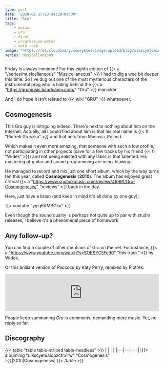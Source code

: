 ```yaml
---
type: post
date: "2020-01-17T10:41:29+01:00"
title: "Gru"
tags:
    - music
    - Gru
    - djent
    - progressive metal
    - math rock
image: "https://res.cloudinary.com/yktoo/image/upload/blog/ulkscyet6aiopzcfm1rw.jpg"
series: Musicellaneous
---
```


Friday is always imminent! For this eighth edition of {{< a "/series/musicellaneous" "Musicellaneous" >}} I had to dig a wee bit deeper this time. So I've dug out one of the most mysterious characters of the instrumental prog who is hiding behind the {{< a "https://grumusic.bandcamp.com/" "Gru" >}} monicker.

And I do hope it isn't related to {{< wiki "GRU" >}} whatsoever.

<!--more-->

## Cosmogenesis

This Gru guy is intriguing indeed. There's next to nothing about him on the Internet. Actually, all I could find about him is that his real name is {{< fl "Piotrek Gruszka" >}} and that he's from Masovia, Poland.

Which makes it even more amazing, that someone with such a low profile, not participating in other projects (save for a few tracks by his friend {{< fl "Widek" >}}) and not being enlisted with any label, is that talented. His mastering of guitar and sound programming are ming-blowing.

He managed to record and mix just one short album, which by the way turns ten this year, called **Cosmogenesis** (**2010**). The album has enjoyed great critical {{< a "https://www.sputnikmusic.com/review/48991/Gru-Cosmogenesis/" "reviews" >}} back in the day.

Here, just have a listen (and keep in mind it's all done by one guy):

{{< youtube "ygiq6AMBGko" >}}

Even though the sound quality is perhaps not quite up to par with studio releases, I believe it's a phenomenal piece of homework.

## Any follow-up?

You can find a couple of other mentions of Gru on the net. For instance, {{< a "https://www.youtube.com/watch?v=SOESYC5Fc90" "this track" >}} by Widek.

Or this brilliant version of *Peacock* by Katy Perry, remixed by Piotrek:

<iframe width="100%" height="120" scrolling="no" frameborder="no" allow="autoplay" src="https://w.soundcloud.com/player/?url=https%3A//api.soundcloud.com/tracks/12412816&color=%23089664&auto_play=false&hide_related=true&show_comments=false&show_user=true&show_reposts=false&show_teaser=false&visual=false"></iframe>

People keep summoning *Gru* in comments, demanding more music. Yet, no reply so far.

## Discography

{{< table "table table-striped table-headless" >}}
|   |   |   |
|---|---|---|
|{{< albumimg "ulkscyet6aiopzcfm1rw" "Cosmogenesis" >}}|2010|Cosmogenesis|
{{< /table >}}
